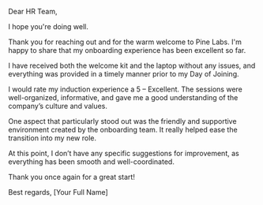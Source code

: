 Dear HR Team,

I hope you're doing well.

Thank you for reaching out and for the warm welcome to Pine Labs. I'm happy to share that my onboarding experience has been excellent so far.

I have received both the welcome kit and the laptop without any issues, and everything was provided in a timely manner prior to my Day of Joining.

I would rate my induction experience a 5 – Excellent. The sessions were well-organized, informative, and gave me a good understanding of the company’s culture and values.

One aspect that particularly stood out was the friendly and supportive environment created by the onboarding team. It really helped ease the transition into my new role.

At this point, I don’t have any specific suggestions for improvement, as everything has been smooth and well-coordinated.

Thank you once again for a great start!

Best regards,
[Your Full Name]
